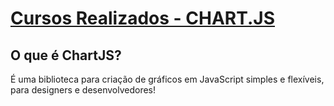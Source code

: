 # [Cursos Realizados - CHART.JS](https://felipetega.github.io/Cursos-Realizados---CHART.JS/)

## O que é ChartJS?

É uma biblioteca para criação de gráficos em JavaScript simples e flexíveis, para designers e desenvolvedores!
